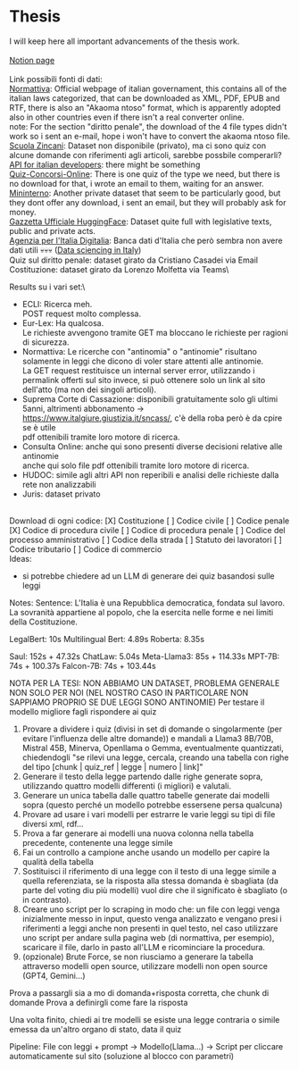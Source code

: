 # Thesis
I will keep here all important advancements of the thesis work.\
\
[Notion page](https://www.notion.so/Lawyer-LLM-c764972bb5964a0b88e711029cc1ca6e?pvs=4)\
\
Link possibili fonti di dati:\
[Normattiva](https://www.normattiva.it/staticPage/codici): Official webpage of italian governament, this contains all of the italian laws categorized, that can be downloaded as XML, PDF, EPUB and RTF, there is also an "Akaoma ntoso" format, which is apparently adopted also in other countries even if there isn't a real converter online.\
note: For the section "diritto penale", the download of the 4 file types didn't work so i sent an e-mail, hope i won't have to convert the akaoma ntoso file.\
[Scuola Zincani](https://www.formazionegiuridica.org/quiz-autovalutazione-esame-avvocatura): Dataset non disponibile (privato), ma ci sono quiz con alcune domande con riferimenti agli articoli, sarebbe possbile comperarli?\
[API for italian developers](https://developers.italia.it/it/api.html): there might be something\
[Quiz-Concorsi-Online](https://www.quiz-concorsi-online.com/item.php?pgCode=G28I220R466&js_status=js_is_on): There is one quiz of the type we need, but there is no download for that, i wrote an email to them, waiting for an answer.\
[Mininterno](https://www.mininterno.net/begint.asp?idc=527#google_vignette): Another private dataset that seem to be particularly good, but they dont offer any download, i sent an email, but they will probably ask for money.\
[Gazzetta Ufficiale HuggingFace](https://huggingface.co/datasets/mii-llm/gazzetta-ufficiale): Dataset quite full with legislative texts, public and private acts.\
[Agenzia per l'Italia Digitalia](https://dati.gov.it/): Banca dati d'Italia che però sembra non avere dati utili 💀💀💀 ([Data sciencing in Italy](https://forum.italia.it/t/normattiva-open-data/536))\
Quiz sul diritto penale: dataset girato da Cristiano Casadei via Email\
Costituzione: dataset girato da Lorenzo Molfetta via Teams\

Results su i vari set:\
- ECLI: Ricerca meh.\
 POST request molto complessa.
- Eur-Lex: Ha qualcosa.\
 Le richieste avvengono tramite GET ma bloccano le richieste per ragioni di sicurezza.
- Normattiva: Le ricerche con "antinomia" o "antinomie" risultano solamente in leggi che dicono di voler stare attenti alle antinomie.\
 La GET request restituisce un internal server error, utilizzando i permalink offerti sul sito invece, si può ottenere solo un link al sito dell'atto (ma non dei singoli articoli).
- Suprema Corte di Cassazione: disponibili gratuitamente solo gli ultimi 5anni, altrimenti abbonamento -> https://www.italgiure.giustizia.it/sncass/, c'è della roba però è da cpire se è utile\
 pdf ottenibili tramite loro motore di ricerca.
- Consulta Online: anche qui sono presenti diverse decisioni relative alle antinomie\
 anche qui solo file pdf ottenibili tramite loro motore di ricerca.
- HUDOC: simile agli altri
 API non reperibili e analisi delle richieste dalla rete non analizzabili
- Juris: dataset privato
 
\
Download di ogni codice:
[X] Costituzione
[ ] Codice civile
[ ] Codice penale
[X] Codice di procedura civile
[ ] Codice di procedura penale
[ ] Codice del processo amministrativo
[ ] Codice della strada
[ ] Statuto dei lavoratori
[ ] Codice tributario
[ ] Codice di commercio
\
Ideas:
- si potrebbe chiedere ad un LLM di generare dei quiz basandosi sulle leggi


Notes:
Sentence: L'Italia è una Repubblica democratica, fondata sul lavoro. La sovranità appartiene al popolo, che la esercita nelle forme e nei limiti della Costituzione.

LegalBert: 10s
Multilingual Bert: 4.89s
Roberta: 8.35s

Saul: 152s + 47.32s
ChatLaw: 5.04s
Meta-Llama3: 85s + 114.33s
MPT-7B: 74s + 100.37s
Falcon-7B: 74s + 103.44s

NOTA PER LA TESI: NON ABBIAMO UN DATASET, PROBLEMA GENERALE NON SOLO PER NOI (NEL NOSTRO CASO IN PARTICOLARE NON SAPPIAMO PROPRIO SE DUE LEGGI SONO ANTINOMIE)
Per testare il modello migliore fagli rispondere ai quiz
1. Provare a dividere i quiz (divisi in set di domande o singolarmente (per evitare l'influenza delle altre domande)) e mandali a Llama3 8B/70B, Mistral 45B, Minerva, Openllama o Gemma, eventualmente quantizzati, chiedendogli "se rilevi una legge, cercala, creando una tabella con righe del tipo [chunk | quiz_ref | legge | numero | link]"
2. Generare il testo della legge partendo dalle righe generate sopra, utilizzando quattro modelli differenti (i migliori) e valutali.
3. Generare un unica tabella dalle quattro tabelle generate dai modelli sopra (questo perché un modello potrebbe essersene persa qualcuna)
4. Provare ad usare i vari modelli per estrarre le varie leggi su tipi di file diversi xml, rdf...
5. Prova a far generare ai modelli una nuova colonna nella tabella precedente, contenente una legge simile
6. Fai un controllo a campione anche usando un modello per capire la qualità della tabella
7. Sostituisci il riferimento di una legge con il testo di una legge simile a quella referenziata, se la risposta alla stessa domanda è sbagliata (da parte del voting diu più modelli) vuol dire che il significato è sbagliato (o in contrasto).
8. Creare uno script per lo scraping in modo che: un file con leggi venga inizialmente messo in input, questo venga analizzato e vengano presi i riferimenti a leggi anche non presenti in quel testo, nel caso utilizzare uno script per andare sulla pagina web (di normattiva, per esempio), scaricare il file, darlo in pasto all'LLM e ricominciare la procedura.
9. (opzionale) Brute Force, se non riusciamo a generare la tabella attraverso modelli open source, utilizzare modelli non open source (GPT4, Gemini...)

Prova a passargli sia a mo di domanda+risposta corretta, che chunk di domande
Prova a definirgli come fare la risposta

Una volta finito, chiedi ai tre modelli se esiste una legge contraria o simile emessa da un'altro organo di stato, data il quiz


Pipeline: File con leggi + prompt -> Modello(Llama...) -> Script per cliccare automaticamente sul sito (soluzione al blocco con parametri)
